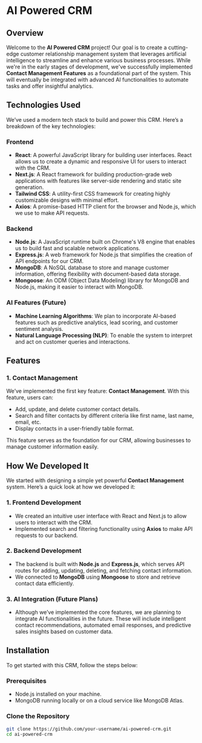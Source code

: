 # AI Powered CRM

## Overview

Welcome to the **AI Powered CRM** project! Our goal is to create a cutting-edge customer relationship management system that leverages artificial intelligence to streamline and enhance various business processes. While we're in the early stages of development, we've successfully implemented **Contact Management Features** as a foundational part of the system. This will eventually be integrated with advanced AI functionalities to automate tasks and offer insightful analytics.

## Technologies Used

We’ve used a modern tech stack to build and power this CRM. Here’s a breakdown of the key technologies:

### Frontend

- **React**: A powerful JavaScript library for building user interfaces. React allows us to create a dynamic and responsive UI for users to interact with the CRM.
- **Next.js**: A React framework for building production-grade web applications with features like server-side rendering and static site generation.
- **Tailwind CSS**: A utility-first CSS framework for creating highly customizable designs with minimal effort.
- **Axios**: A promise-based HTTP client for the browser and Node.js, which we use to make API requests.

### Backend

- **Node.js**: A JavaScript runtime built on Chrome's V8 engine that enables us to build fast and scalable network applications.
- **Express.js**: A web framework for Node.js that simplifies the creation of API endpoints for our CRM.
- **MongoDB**: A NoSQL database to store and manage customer information, offering flexibility with document-based data storage.
- **Mongoose**: An ODM (Object Data Modeling) library for MongoDB and Node.js, making it easier to interact with MongoDB.

### AI Features (Future)

- **Machine Learning Algorithms**: We plan to incorporate AI-based features such as predictive analytics, lead scoring, and customer sentiment analysis.
- **Natural Language Processing (NLP)**: To enable the system to interpret and act on customer queries and interactions.

## Features

### 1. **Contact Management**
We’ve implemented the first key feature: **Contact Management**. With this feature, users can:
- Add, update, and delete customer contact details.
- Search and filter contacts by different criteria like first name, last name, email, etc.
- Display contacts in a user-friendly table format.

This feature serves as the foundation for our CRM, allowing businesses to manage customer information easily.

## How We Developed It

We started with designing a simple yet powerful **Contact Management** system. Here’s a quick look at how we developed it:

### 1. Frontend Development

- We created an intuitive user interface with React and Next.js to allow users to interact with the CRM.
- Implemented search and filtering functionality using **Axios** to make API requests to our backend.

### 2. Backend Development

- The backend is built with **Node.js** and **Express.js**, which serves API routes for adding, updating, deleting, and fetching contact information.
- We connected to **MongoDB** using **Mongoose** to store and retrieve contact data efficiently.

### 3. AI Integration (Future Plans)

- Although we’ve implemented the core features, we are planning to integrate AI functionalities in the future. These will include intelligent contact recommendations, automated email responses, and predictive sales insights based on customer data.

## Installation

To get started with this CRM, follow the steps below:

### Prerequisites

- Node.js installed on your machine.
- MongoDB running locally or on a cloud service like MongoDB Atlas.

### Clone the Repository

```bash
git clone https://github.com/your-username/ai-powered-crm.git
cd ai-powered-crm
